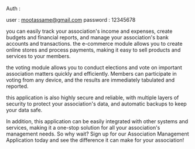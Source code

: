 
Auth :  

user : mootassame@gmail.com 
password : 12345678





you can easily track your association's income and expenses, create budgets and financial reports, and manage your association's bank accounts and transactions. the e-commerce module allows you to create online stores and process payments, making it easy to sell products and services to your members.

the voting module allows you to conduct elections and vote on important association matters quickly and efficiently. Members can participate in voting from any device, and the results are immediately tabulated and reported.

this application is also highly secure and reliable, with multiple layers of security to protect your association's data, and automatic backups to keep your data safe. 

In addition, this application can be easily integrated with other systems and services, making it a one-stop solution for all your association's management needs. So why wait? Sign up for our Association Management Application today and see the difference it can make for your association!
